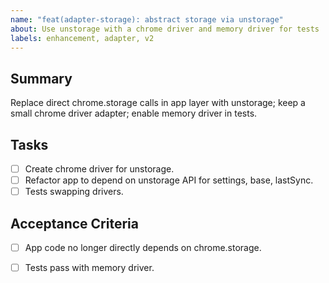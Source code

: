 ```yaml
---
name: "feat(adapter-storage): abstract storage via unstorage"
about: Use unstorage with a chrome driver and memory driver for tests
labels: enhancement, adapter, v2
---
```


## Summary
Replace direct chrome.storage calls in app layer with unstorage; keep a small chrome driver adapter; enable memory driver in tests.

## Tasks
- [ ] Create chrome driver for unstorage.
- [ ] Refactor app to depend on unstorage API for settings, base, lastSync.
- [ ] Tests swapping drivers.

## Acceptance Criteria
- [ ] App code no longer directly depends on chrome.storage.
- [ ] Tests pass with memory driver.

